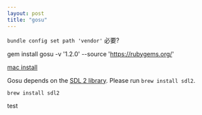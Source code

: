 ```yaml
---
layout: post
title: "gosu"
---
```




`bundle config set path 'vendor'` 必要?

gem install gosu -v '1.2.0' --source 'https://rubygems.org/'

[mac install](https://github.com/gosu/gosu/wiki/Getting-Started-on-OS-X)

Gosu depends on the [SDL 2 library](http://www.libsdl.org/). Please run `brew install sdl2`.

```shell
brew install sdl2
```

test

